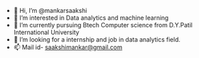 - 👋 Hi, I’m @mankarsaakshi
- 👀 I’m interested in Data analytics and machine learning 
- 🌱 I’m currently pursuing Btech Computer science from D.Y.Patil International University
- 💞️ I’m looking for a internship and job in data analytics field.
- 📫 Mail id- saakshimankar@gmail.com
<!---
mankarsaakshi/mankarsaakshi is a ✨ special ✨ repository because its `README.md` (this file) appears on your GitHub profile.
You can click the Preview link to take a look at your changes.
--->

